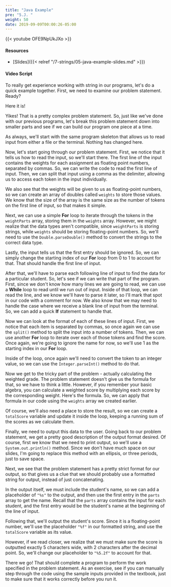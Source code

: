 ```yaml
---
title: "Java Example"
pre: "5.J. "
weight: 50
date: 2019-09-09T00:00:26-05:00
---
```


{{< youtube OFE9NpUkJXo >}}

#### Resources

* [Slides]({{< relref "/7-strings/05-java-example-slides.md" >}})

#### Video Script

To really get experience working with string in our programs, let's do a quick example together. First, we need to examine our problem statement. Ready?

Here it is!

Yikes! That is a pretty complex problem statement. So, just like we've done with our previous programs, let's break this problem statement down into smaller parts and see if we can build our program one piece at a time.

As always, we'll start with the same program skeleton that allows us to read input from either a file or the terminal. Nothing has changed here.

Now, let's start going through our problem statement. First, we notice that it tells us how to read the input, so we'll start there. The first line of the input contains the weights for each assignment as floating point numbers, separated by commas. So, we can write the code to read the first line of input. Then, we can split that input using a comma as the delimiter, allowing us to access each token in the input individually.

We also see that the weights will be given to us as floating-point numbers, so we can create an array of doubles called `weights` to store those values. We know that the size of the array is the same size as the number of tokens on the first line of input, so that makes it simple.

Next, we can use a simple **For** loop to iterate through the tokens in the `weightParts` array, storing them in the `weights` array. However, we might realize that the data types aren't compatible, since `weightParts` is storing strings, while `weights` should be storing floating-point numbers. So, we'll need to use the `Double.parseDouble()` method to convert the strings to the correct data type.

Lastly, the input tells us that the first entry should be ignored. So, we can simply change the starting index of our **For** loop from 0 to 1 to account for that. That should handle the first line of input.

After that, we'll have to parse each following line of input to find the data for a particular student. So, let's see if we can write that part of the program. First, since we don't know how many lines we are going to read, we can use a **While** loop to read until we run out of input. Inside of that loop, we can read the line, and we know we'll have to parse it later, so I'll mark that spot in our code with a comment for now. We also know that we may need to handle the case where we receive a blank line of input from the terminal. So, we can add a quick **If** statement to handle that.

Now we can look at the format of each of these lines of input. First, we notice that each item is separated by commas, so once again we can use the `split()` method to split the input into a number of tokens. Then, we can use another **For** loop to iterate over each of those tokens and find the score. Once again, we're going to ignore the name for now, so we'll use 1 as the starting index in our **For** loop.

Inside of the loop, once again we'll need to convert the token to an integer value, so we can use the `Integer.parseInt()` method to do that.

Now we get to the tricky part of the problem - actually calculating the weighted grade. The problem statement doesn't give us the formula for that, so we have to think a little. However, if you remember your basic algebra, you can calculate a weighted score by multiplying each score by the corresponding weight. Here's the formula. So, we can apply that formula in our code using the `weights` array we created earlier.

Of course, we'll also need a place to store the result, so we can create a `totalScore` variable and update it inside the loop, keeping a running sum of the scores as we calculate them.

Finally, we need to output this data to the user. Going back to our problem statement, we get a pretty good description of the output format desired. Of course, first we know that we need to print output, so we'll use a `System.out.println()` method. Since we don't have much space on our slides, I'm going to replace this method with an ellipsis, or three periods, just to save space.

Next, we see that the problem statement has a pretty strict format for our output, so that gives us a clue that we should probably use a formatted string for output, instead of just concatenating.

In the output itself, we must include the student's name, so we can add a placeholder of `"%s"` to the output, and then use the first entry in the `parts` array to get the name. Recall that the `parts` array contains the input for each student, and the first entry would be the student's name at the beginning of the line of input.

Following that, we'll output the student's score. Since it is a floating-point number, we'll use the placeholder `"%f"` in our formatted string, and use the `totalScore` variable as its value.

However, if we read closer, we realize that we must make sure the score is outputted exactly 5 characters wide, with 2 characters after the decimal point. So, we'll change our placeholder to `"%5.2f"` to account for that.

There we go! That should complete a program to perform the work specified in the problem statement. As an exercise, see if you can manually step through the code using the sample inputs provided in the textbook, just to make sure that it works correctly before you run it.
